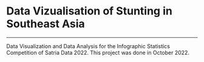 # Data Vizualisation of Stunting in Southeast Asia
---

Data Visualization and Data Analysis for the Infographic Statistics Competition of Satria Data 2022.
This project was done in October 2022.
